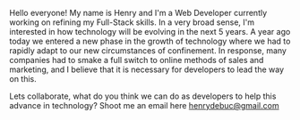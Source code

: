 Hello everyone! My name is Henry and I'm a Web Developer currently working on refining my Full-Stack skills.
In a very broad sense, I'm interested in how technology will be evolving in the next 5 years. A year ago today we 
entered a new phase in the growth of technology where we had to rapidly adapt to our new circumstances of confinement. 
In response, many companies had to smake a full switch to online methods of  sales and marketing, and I believe that it is 
necessary for developers to lead the way on this. 

Lets collaborate, what do you think we can do as developers to help this advance in technology? Shoot me an email here
henrydebuc@gmail.com

<!---
HenrydeB/HenrydeB is a ✨ special ✨ repository because its `README.md` (this file) appears on your GitHub profile.
You can click the Preview link to take a look at your changes.
--->
